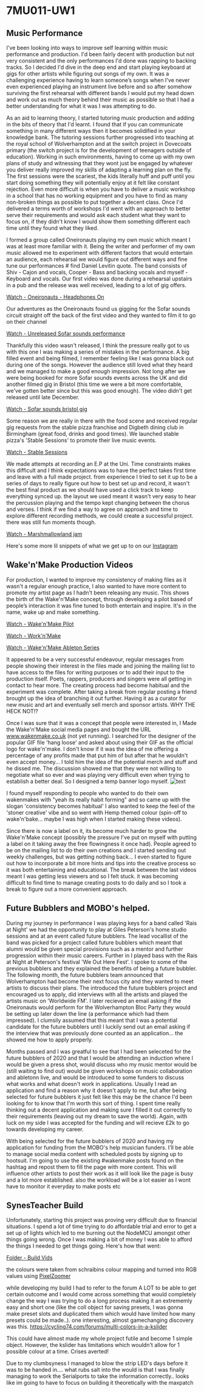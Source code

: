 # 7MU011-UW1
## Music Performance
I've been looking into ways to improve self learning within music performance and production. I'd been fairly decent with production but not very consistent and the only performances I'd done was rapping to backing tracks. So I decided I'd dive in the deep end and start playing keyboard at gigs for other artists while figuring out songs of my own. It was a challenging experience having to learn someone’s songs when I've never even experienced playing an instrument live before and so after somehow surviving the first rehearsal with different bands I would put my head down and work out as much theory behind their music as possible so that I had a better understanding for what it was I was attempting to do.

As an aid to learning theory, I started tutoring music production and adding in the bits of theory that I'd learnt. I found that if you can communicate something in many different ways then it becomes solidified in your knowledge bank. The tutoring sessions further progressed into teaching at the royal school of Wolverhampton and at the switch project in Dovecoats primary (the switch project is for the development of teenagers outside of education). Working in such environments, having to come up with my own plans of study and witnessing that they wont just be engaged by whatever you deliver really improved my skills of adapting a learning plan on the fly. The first sessions were the scariest, the kids literally huff and puff until you start doing something they will potentially enjoy at it felt like constant rejection. Even more difficult is when you have to deliver a music workshop in a school that has no working equipment and you have to find as many non-broken things as possible to put together a decent class. Once I'd delivered a terms worth of workshops I'd went with an approach to better serve their requirements and would ask each student what they want to focus on, if they didn't know I would show them something different each time until they found what they liked. 

I formed a group called Oneironauts playing my own music which meant I was at least more familiar with it. Being the writer and performer of my own music allowed me to experiment with different factors that would entertain an audience, each rehearsal we would figure out different ways and fine tune our performances # find Daniel Levitin quote. The band consists of Shiv - Cajon and vocals, Cooper - Bass and backing vocals and myself - Keyboard and vocals. Our first video was done during a rehearsal upstairs in a pub and the release was well received, leading to a lot of gig offers.

[Watch - Oneironauts - Headphones On](https://www.facebook.com/plugins/video.php?href=https%3A%2F%2Fwww.facebook.com%2Foneironautsmusic%2Fvideos%2F587310271696366%2F&show_text=0&width=560)



Our adventures as the Oneironauts found us gigging for the Sofar sounds circuit straight off the back of the first video and they wanted to film it to go on their channel

[Watch - Unreleased Sofar sounds performance](https://drive.google.com/open?id=13k8W9C0LJOgFcmG1pA1q-bxY0gJZA7ad)

Thankfully this video wasn't released, I think the pressure really got to us with this one I was making a series of mistakes in the performance. A big filled event and being filmed, I remember feeling like I was gonna black out during one of the songs. However the audience still loved what they heard and we managed to make a good enough impression. Not long after we were being booked for more Sofar sounds events across the UK and did another filmed gig in Bristol (this time we were a bit more comfortable, we've gotten better since but this was good enough). The video didn't get released until late December.

[Watch - Sofar sounds bristol gig](https://drive.google.com/open?id=13k8W9C0LJOgFcmG1pA1q-bxY0gJZA7ad)

Some reason we are really in there with the food scene and received regular gig requests from the stable pizza franchise and Digbeth dining club in Birmingham (great food, drinks and good times). We launched stable pizza's 'Stable Sessions' to promote their live music events. 

[Watch - Stable Sessions](https://www.youtube.com/watch?v=-AZDz9ANspo)



We made attempts at recording an E.P at the Uni. Time constraints makes this difficult and I think expectations was to have the perfect takes first time and leave with a full made project. from experience I tried to set it up to be a series of days to really figure out how to best set up and record, it wasn't the best final product as we should have used a click track to keep everything synced up. the layout we used meant it wasn't very easy to hear the percussion playing and the tempo kept changing between the chorus and verses. I think if we find a way to agree on approach and time to explore different recording methods, we could create a successful project. there was still fun moments though.

[Watch - Marshmallowland jam](https://www.instagram.com/p/BuXVmBJnpQQ/?utm_source=ig_web_copy_link) 

Here's some more lil snippets of what we get up to on our [Instagram](https://www.instagram.com/oneironauts_music/?hl=en) 

## Wake'n'Make Production Videos

For production, I wanted to improve my consistency of making files as it wasn't a regular enough practice, I also wanted to have more content to promote my artist page as I hadn't been releasing any music. This shows the birth of the Wake'n'Make concept, through developing a pilot based of people’s interaction it was fine tuned to both entertain and inspire. It's in the name, wake up and make something.

[Watch - Wake'n'Make Pilot](https://www.instagram.com/s/aGlnaGxpZ2h0OjE3ODYwMjk4ODI3NTcxOTg0?igshid=10clqo4b1cxue&story_media_id=2171812567297936505_4485374858)

[Watch - Work'n'Make](https://www.instagram.com/s/aGlnaGxpZ2h0OjE4MDk0MTIxODg0MDcyNjY3?igshid=udlvguzw13zi&story_media_id=2134126495399297750_4485374858) 

[Watch - Wake'n'Make Ableton Series](https://www.instagram.com/s/aGlnaGxpZ2h0OjE3ODYwMjk4ODI3NTcxOTg0?igshid=10clqo4b1cxue&story_media_id=2171812567297936505_4485374858)

It appeared to be a very successful endeavour, regular messages from people showing their interest in the files made and joining the mailing list to have access to the files for writing purposes or to add their input to the production itself. Poets, rappers, producers and singers were all getting in contact to hear more. The creating process had become habitual and the experiment was complete. After taking a break from regular posting a friend brought up the idea of branching it out further. Having it as a curator for new music and art and eventually sell merch and sponsor artists. WHY THE HECK NOT!?

Once I was sure that it was a concept that people were interested in, I Made the Wake'n'Make social media pages and bought the URL www.wakenmake.co.uk (not yet running). I searched for the designer of the popular GIF file 'hang loose' and asked about using their GIF as the official logo for wake'n'make.
I don't know if it was the idea of me offering a percentage of any profits made that put him of but after that he wouldn't even accept money... I told him the idea of the potential merch and stuff and he dissed me. The discussion showed me that they were not willing to negotiate what so ever and was playing very difficult even when trying to establish a better deal. So I designed a temp banner logo myself.
![text](https://scontent-lhr8-1.xx.fbcdn.net/v/t1.0-9/75223843_103710244435699_7488841080524242944_n.jpg?_nc_cat=107&_nc_ohc=xvUEgEskH14AX_q5MGG&_nc_ht=scontent-lhr8-1.xx&oh=420ff746d1c9a39a91bd6e8bdd75fb81&oe=5EA59207)

I found myself responding to people who wanted to do their own wakenmakes with "yeah its really habit forming" and so came up with the slogan 'consistency becomes habitual' I also wanted to keep the feel of the 'stoner creative' vibe and so went with Hemp themed colour (spin-off to wake'n'bake... maybe I was high when I started making these videos).



Since there is now a label on it, its become much harder to grow the Wake'n'Make concept (possibly the pressure I've put on myself with putting a label on it taking away the free flowingness it once had). People agreed to be on the mailing list to do their own creations and I started sending out weekly challenges, but was getting nothing back... I even started to figure out how to incorporate a bit more hints and tips into the creative process so it was both entertaining and educational. The break between the last videos meant I was getting less viewers and so I felt stuck. it was becoming difficult to find time to manage creating posts to do daily and so I took a break to figure out a more convenient approach.

## Future Bubblers and MOBO's helped.

During my journey in performance I was playing keys for a band called 'Rais at Night' we had the opportunity to play at Giles Peterson's home studio sessions and at an event called future bubblers. The lead vocallist of the band was picked for a project called future bubblers which meant that alumni would be given special provisions such as a mentor and further progression within their music careers. Further in I played bass with the Rais at Night at Peterson's festival 'We Out Here Fest'. I spoke to some of the previous bubblers and they explained the benefits of being a future bubbler. The following month, the future bubblers team announced that Wolverhampton had become their next focus city and they wanted to meet artists to discuss their plans. The introduced the future bubblers project and encouraged us to apply, did interviews with all the artists and played the artists music on 'Worldwide FM'. I later recieved an email asking if the Oneironauts would perform for the Wolverhampton Bloc Party they would be setting up later down the line (a performance which had them impressed). I clumsily assumed that this meant that I was a potential candidate for the future bubblers until I luckily send out an email asking if the interview that was previously done counted as an application... the showed me how to apply properly.

Months passed and I was greatful to see that I had been seleceted for the future bubblers of 2020 and that I would be attending an induction where I would be given a press shot, would discuss who my music mentor would be (still waiting to find out) would be given workshops on music collaboration and abletonn live, and would be introduced to some funders to discuss what works and what doesn't work in applications.
Usually I read an application and find a reason why it doesn't apply to me, but after being selected for future bubblers it just felt like this may be the chance I'd been looking for to know that I'm worth this sort of thing. I spent time really thinking out a decent application and making sure I filled it out correctly to their requirements (leaving out my dream to save the world). Again, with luck on my side I was accepted for the funding and will recieve £2k to go towards developing my career.

With being selected for the future bubblers of 2020 and having my application for funding from the MOBO's help musician funders. I'll be able to manage social media content with scheduled posts by signing up to hootsuit. I'm going to use the existing #wakenmake posts found on the hashtag and repost them to fill the page with more content. This will influence other artists to post their work as it will look like the page is busy and a lot more established. also the workload will be a lot easier as I wont have to monitor it everyday to make posts etc


## SynesTeacher Build


Unfortunately, starting this project was proving very difficult due to financial situations. I spend a lot of time trying to do affordable trial and error to get a set up of lights which led to me burning out the NodeMCU amongst other things going wrong. Once I was making a bit of money I was able to afford the things I needed to get things going. Here's how that went:

[Folder - Build Vids](https://drive.google.com/open?id=1iqhUnvicbheJ1rDDt8oQTr20BvJAMedQ)


the colours were taken from schraibins colour mapping and turned into RGB values using [PixelZoomer](http://pixelzoomer.com/eye-dropper-extract-hex-rgb-color-values/)

while developing my build I had to refer to the forum A LOT to be able to get certain outcome and I would come across something that would completely change the way I was trying to do a long process making it an extrememly easy and short one (like the coll object for saving presets, I was gonna make preset slots and duplicated them which would have limited how many presets could be made..). one interesting, almost gamechanging discovery was this.
https://cycling74.com/forums/multi-colors-in-a-kslider

This could have almost made my whole project futile and become 1 simple object. However, the kslider has limitations which wouldn't allow for 1 possible colour at a time. Crises averted!

Due to my clumbsyness I managed to blow the strip LED's days before it was to be handed in.... what rubs salt into the would is that I was finally managing to work the Serialports to take the information correctly.. looks like im going to have to focus on building it theoretically with the maxpatch

